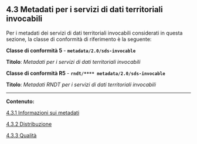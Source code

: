 ## 4.3 Metadati per i servizi di dati territoriali invocabili

Per i metadati dei servizi di dati territoriali invocabili considerati in questa sezione, la classe di conformità di riferimento è la seguente:

**Classe di conformità 5** - **```metadata/2.0/sds-invocable```**

**Titolo**: _Metadati per i servizi di dati territoriali invocabili_

**Classe di conformità R5** - **```rndt/**** metadata/2.0/sds-invocable```**

**Titolo**: _Metadati RNDT per i servizi di dati territoriali invocabili_

---

**Contenuto:**

[4.3.1 Informazioni sui metadati](metadata.md)

[4.3.2 Distribuzione](distribution.md)

[4.3.3 Qualità](quality.md)


